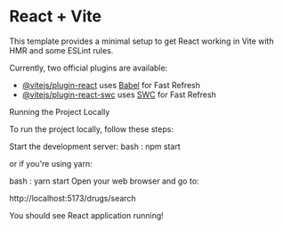 # React + Vite

This template provides a minimal setup to get React working in Vite with HMR and some ESLint rules.

Currently, two official plugins are available:

- [@vitejs/plugin-react](https://github.com/vitejs/vite-plugin-react/blob/main/packages/plugin-react/README.md) uses [Babel](https://babeljs.io/) for Fast Refresh
- [@vitejs/plugin-react-swc](https://github.com/vitejs/vite-plugin-react-swc) uses [SWC](https://swc.rs/) for Fast Refresh

Running the Project Locally

To run the project locally, follow these steps:

Start the development server:
bash : npm start

or if you're using yarn:

bash : yarn start
Open your web browser and go to:

http://localhost:5173/drugs/search

You should see React application running!
